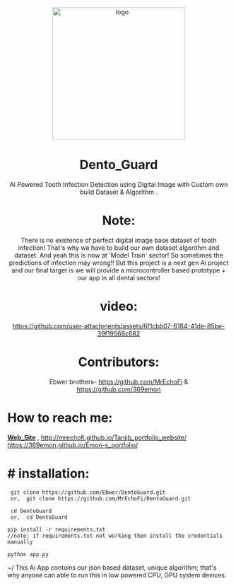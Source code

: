 <div align="center">

  <img src="https://static.vecteezy.com/system/resources/thumbnails/027/809/549/small_2x/tooth-with-blue-background-3d-rendering-photo.jpg" alt="logo" width="300" height="auto" />
  <h1>Dento_Guard</h1>
   
  <p>
   Ai Powered Tooth Infection Detection using Digital Image with Custom own build Dataset & Algorithm .
  </p>

# Note:
  There is no existence of perfect digital image base dataset of tooth infection! That's why we have to build our own dataset algorithm and dataset. And yeah this is now at 'Model Train' sector! So sometimes the predictions of infection may wrong!!
  But this project is a next gen Ai project and our final target is we will provide a microcontroller based prototype + our app in all dental sectors! 
# video:


https://github.com/user-attachments/assets/6f1cbb07-6184-41de-85be-39f19568c682





# Contributors:
  Ebwer brothers-
   https://github.com/MrEchoFi & https://github.com/369emon


   </div>
   


# How to reach me: 
**[Web_Site](https://echo-fi-portfolio-node-js.vercel.app/)** ,
  http://mrechofi.github.io/Tanjib_portfolio_website/   
  https://369emon.github.io/Emon-s_portfolio/
# # installation:

     git clone https://github.com/Ebwer/DentoGuard.git  
     or,  git clone https://github.com/MrEchoFi/DentoGuard.git
 
     cd DentoGuard
     or,  cd DentoGuard

    pip install -r requirements.txt
    //note: if requirements.txt not working then install the credentials manually

    python app.py

~/ This Ai App contains our json based dataset, unique algorithm; that's why anyone can able to run this in low powered CPU, GPU system devices.  
